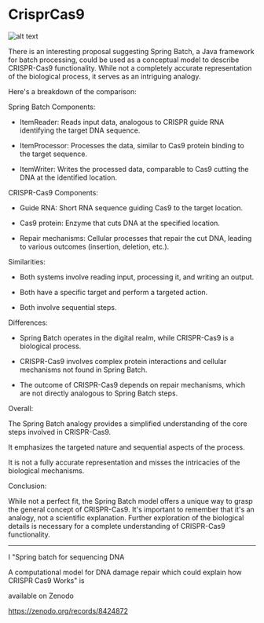 # CrisprCas9

![alt text](https://1.bp.blogspot.com/-Ww_6qH0oYac/YQjxHLTTZmI/AAAAAAAAANI/whIuFNUCeVEx85nRRT6V9fQSeO6jONnxwCLcBGAsYHQ/s16000/FB_IMG_1557346335429.jpg)

There is an interesting proposal suggesting Spring Batch, a Java framework for batch processing, could be used as a conceptual model to describe CRISPR-Cas9 functionality. While not a completely accurate representation of the biological process, it serves as an intriguing analogy.

Here's a breakdown of the comparison:

Spring Batch Components:

* ItemReader: Reads input data, analogous to CRISPR guide RNA identifying the target DNA sequence.

* ItemProcessor: Processes the data, similar to Cas9 protein binding to the target sequence.

* ItemWriter: Writes the processed data, comparable to Cas9 cutting the DNA at the identified location.

CRISPR-Cas9 Components:

* Guide RNA: Short RNA sequence guiding Cas9 to the target location.

* Cas9 protein: Enzyme that cuts DNA at the specified location.

* Repair mechanisms: Cellular processes that repair the cut DNA, leading to various outcomes (insertion, deletion, etc.).

Similarities:

* Both systems involve reading input, processing it, and writing an output.

* Both have a specific target and perform a targeted action.

* Both involve sequential steps.

Differences:

* Spring Batch operates in the digital realm, while CRISPR-Cas9 is a biological process.

* CRISPR-Cas9 involves complex protein interactions and cellular mechanisms not found in Spring Batch.

* The outcome of CRISPR-Cas9 depends on repair mechanisms, which are not directly analogous to Spring Batch steps.

Overall:

The Spring Batch analogy provides a simplified understanding of the core steps involved in CRISPR-Cas9.

It emphasizes the targeted nature and sequential aspects of the process.

It is not a fully accurate representation and misses the intricacies of the biological mechanisms.

Conclusion:


While not a perfect fit, the Spring Batch model offers a unique way to grasp the general concept of CRISPR-Cas9.
It's important to remember that it's an analogy, not a scientific explanation. Further exploration of the biological details is necessary for a complete understanding of CRISPR-Cas9 functionality.

---------------------------------------------------

I "Spring batch for sequencing DNA 

A computational model for DNA damage repair which could explain how CRISPR Cas9 Works" is

 available on Zenodo

https://zenodo.org/records/8424872

